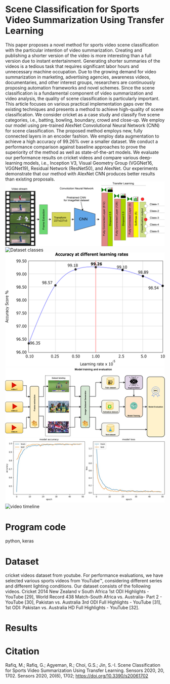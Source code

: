 # Scene Classification for Sports Video Summarization Using Transfer Learning
This paper proposes a novel method for sports video scene classification with the particular intention of video summarization. Creating and publishing a shorter version of the video is more interesting than a full version due to instant entertainment. Generating shorter summaries of the videos is a tedious task that requires significant labor hours and unnecessary machine occupation. Due to the growing demand for video summarization in marketing, advertising agencies, awareness videos, documentaries, and other interest groups, researchers are continuously proposing automation frameworks and novel schemes. Since the scene classification is a fundamental component of video summarization and video analysis, the quality of scene classification is particularly important. This article focuses on various practical implementation gaps over the existing techniques and presents a method to achieve high-quality of scene classification. We consider cricket as a case study and classify five scene categories, i.e., batting, bowling, boundary, crowd and close-up. We employ our model using pre-trained AlexNet Convolutional Neural Network (CNN) for scene classification. The proposed method employs new, fully connected layers in an encoder fashion. We employ data augmentation to achieve a high accuracy of 99.26% over a smaller dataset. We conduct a performance comparison against baseline approaches to prove the superiority of the method as well as state-of-the-art models. We evaluate our performance results on cricket videos and compare various deep-learning models, i.e., Inception V3, Visual Geometry Group (VGGNet16, VGGNet19), Residual Network (ResNet50), and AlexNet. Our experiments demonstrate that our method with AlexNet CNN produces better results than existing proposals.
![System Model](assets/system-model.png)
![Dataset classes](assets/cricket-classes-images.png)
![Learning rate](assets/learning-rate-graph.png)
![Training and evaluation](assets/model-training-evaluation.png)
![Learing curve](assets/proposed-method-learning-curves.png)
![video timeline](assets/video-time-line.png)

# Program code
python, keras
# Dataset
cricket videos dataset from youtube.
For performance evaluations, we have selected various sports videos from YouTube™, considering different series and different lighting conditions. Our dataset consists of the following videos. Cricket 2014 New Zealand v South Africa 1st ODI Highlights - YouTube [29], World Record 438 Match-South Africa vs. Australia- Part 2 - YouTube [30], Pakistan vs. Australia 3rd ODI Full Highlights - YouTube [31], 1st ODI: Pakistan vs. Australia HD Full Highlights - YouTube [32].

# Results
 

# Citation
Rafiq, M.; Rafiq, G.; Agyeman, R.; Choi, G.S.; Jin, S.-I. Scene Classification for Sports Video Summarization Using Transfer Learning. Sensors 2020, 20, 1702.
Sensors 2020, 20(6), 1702; https://doi.org/10.3390/s20061702

